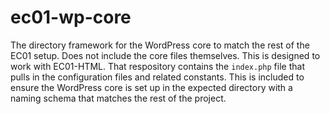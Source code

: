# ec01-wp-core
The directory framework for the WordPress core to match the rest of the EC01 setup. Does not include the core files themselves.
This is designed to work with EC01-HTML. That respository contains the `index.php` file that pulls in the configuration files and related constants. This is included to ensure the WordPress core is set up in the expected directory with a naming schema that matches the rest of the project.
